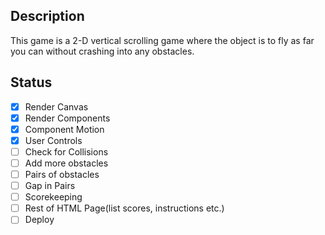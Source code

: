 ## Description

This game is a 2-D vertical scrolling game where the object is to fly as far you can without crashing into any obstacles.

## Status

- [x] Render Canvas
- [x] Render Components
- [x] Component Motion
- [x] User Controls
- [ ] Check for Collisions
- [ ] Add more obstacles
- [ ] Pairs of obstacles
- [ ] Gap in Pairs
- [ ] Scorekeeping
- [ ] Rest of HTML Page(list scores, instructions etc.)
- [ ] Deploy
